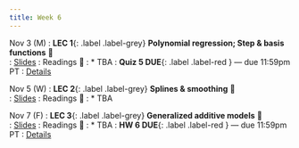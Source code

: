 ```yaml
---
title: Week 6 
---
```



Nov 3 (M)
: **LEC 1**{: .label .label-grey} **Polynomial regression; Step & basis functions** 🎥  
    : [Slides](.)
: Readings 📖
: * TBA
: **Quiz 5 DUE**{: .label .label-red } — due 11:59pm PT
: [Details](.)

Nov 5 (W)
: **LEC 2**{: .label .label-grey} **Splines & smoothing** 🎥  
    : [Slides](.)
: Readings 📖
: * TBA

Nov 7 (F)
: **LEC 3**{: .label .label-grey} **Generalized additive models** 🎥  
    : [Slides](.)
: Readings 📖
: * TBA
: **HW 6 DUE**{: .label .label-red } — due 11:59pm PT
: [Details](.)